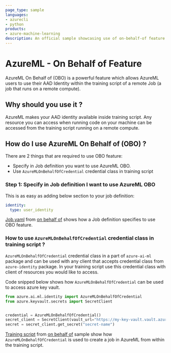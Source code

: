 ```yaml
---
page_type: sample
languages:
- azurecli
- python
products:
- azure-machine-learning
description: An official sample showcasing use of on-behalf-of feature in AzureML. Using this feature customers can use their AAD identity from within training script to perform any operations only limited by their access, like creating another AzureML Job or reading secrets from a key vault in a secure way.
---
```


# AzureML - On Behalf of Feature
AzureML On Behalf of (OBO) is a powerful feature which allows AzureML users to use their AAD Identity within the training script of a remote Job (a job that runs on a remote compute). 

## Why should you use it ?

AzureML makes your AAD identity available inside training script. Any resource you can access when running code on your machine can be accessed from the training script running on a remote compute.

## How do I use AzureML On Behalf of (OBO) ?

There are 2 things that are required to use OBO feature:
- Specify in Job definition you want to use AzureML OBO.
- Use `AzureMLOnBehalfOfCredential` credential class in training script

### Step 1: Specify in Job definition I want to use AzureML OBO
This is as easy as adding below section to your job definition:

```yaml
identity:
  type: user_identity
```

[Job.yaml](job.yaml) from [on behalf of](../on-behalf-of/) shows how a Job definition specifies to use OBO feature.

### How to use `AzureMLOnBehalfOfCredential` credential class in training script ?

`AzureMLOnBehalfOfCredential` credential class in a part of `azure-ai-ml` package and can be used with any client that accepts credential class from `azure-identity` package. In your training script use this credential class with client of resources you would like to access.

Code snipped below shows how `AzureMLOnBehalfOfCredential` can be used to access azure key vault.
```python
from azure.ai.ml.identity import AzureMLOnBehalfOfCredential
from azure.keyvault.secrets import SecretClient


credential = AzureMLOnBehalfOfCredential()
secret_client = SecretClient(vault_url="https://my-key-vault.vault.azure.net/", credential=credential)
secret = secret_client.get_secret("secret-name")
```

[Training script](../on-behalf-of/src/aml_run.py) from [on behalf of](../on-behalf-of/) sample show how `AzureMLOnBehalfOfCredential` is used to create a job in AzureML from within the training script.
